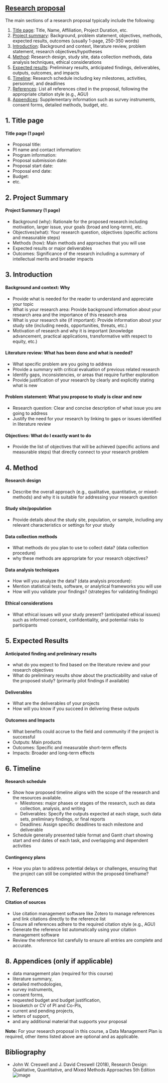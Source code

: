 ## [Research proposal](https://aselshall.github.io/rm/hw/proposal-outline)
The main sections of a research proposal typically include the following:
1. [Title page](#1-title-page): Title, Name, Affiliation, Project Duration, etc.
2. [Project summary](#2-project-summary): Background, problem statement, objectives, methods, expected results, outcomes (usually 1-page, 250-350 words)
3. [Introduction](#3-introduction): Background and context, literature review, problem statement, research objectives/hypotheses
4. [Method](#4-method): Research design, study site, data collection methods, data analysis techniques, ethical considerations
5. [Expected results](#5-expected-results): Preliminary results, anticipated findings, deliverables, outputs, outcomes, and impacts
6. [Timeline](#6-timeline): Research schedule including key milestones, activities, personnel, and deadlines
7. [References](#7-references): List all references cited in the proposal, following the appropriate citation style (e.g., AGU)
8. [Appendices](#8-appendices-if-applicable): Supplementary information such as survey instruments, consent forms, detailed methods, budget, etc. 

## 1. Title page
#### Title page (1 page)
- Proposal title:
- PI name and contact information:
- Program information:
- Proposal submission date:
- Proposal start date:
- Proposal end date:
- Budget:
- etc.

## 2. Project Summary
#### Project Summary (1 page)
- Background (why): Rationale for the proposed research including motivation, larger issue, your goals (broad and long-term), etc.
- Objectives(what): Your research question, objectives (specific actions and measurable steps)
- Methods (how): Main methods and approaches that you will use
- Expected results or major deliverables
- Outcomes: Significance of the research including a summary of intellectual merits and broader impacts

## 3. Introduction
#### Background and context: Why
- Provide what is needed for the reader to understand and appreciate your topic 
- What is your research area: Provide background information about your research area and the importance of this research area 
- What is your research site (if important): Provide information about your study site (including needs, opportunities, threats, etc.) 
- Motivation of research and why it is important (knowledge advancement, practical applications, transformative with respect to equity, etc.) 

#### Literature review: What has been done and what is needed?
- What specific problem are you going to address 
- Provide a summary with critical evaluation of previous related research 
- Identify gaps, inconsistencies, or areas that require further exploration
- Provide justification of your research by clearly and explicitly stating what is new 

#### Problem statement: What you propose to study is clear and new
- Research question: Clear and concise description of what issue you are going to address 
- Justify the need for your research by linking to gaps or issues identified in literature review

#### Objectives: What do I exactly want to do
- Provide the list of objectives that will be achieved (specific actions and measurable steps) that directly connect to your research problem

## 4. Method
#### Research design
- Describe the overall approach (e.g., qualitative, quantitative, or mixed-methods) and why it is suitable for addressing your research question
#### Study site/population
- Provide details about the study site, population, or sample, including any relevant characteristics or settings for your study 
#### Data collection methods
- What methods do you plan to use to collect data? (data collection procedure)
- why these methods are appropriate for your research objectives?
#### Data analysis techniques 
- How will you analyze the data? (data analysis procedure):
- Mention statistical tests, software, or analytical frameworks you will use 
- How will you validate your findings? (strategies for validating findings)
#### Ethical considerations
- What ethical issues will your study present? (anticipated ethical issues) such as informed consent, confidentiality, and potential risks to participants 

## 5. Expected Results
#### Anticipated finding and preliminary results 
- what do you expect to find based on the literature review and your research objectives
- What do preliminary results show about the practicability and value of the proposed study? (primarily pilot findings if available)

#### Deliverables
- What are the deliverables of your projects
- How will you know if  you succeed in delivering these outputs  

#### Outcomes and Impacts
- What  benefits  could  accrue  to the field and community if  the  project  is  successful 
- Outputs: Main products
- Outcomes: Specific and measurable short-term effects
- Impacts: Broader and long-term effects

## 6. Timeline
#### Research schedule 
- Show how proposed timeline aligns with the scope of the research and the resources available.
  - Milestones: major phases or stages of the research, such as data collection, analysis, and writing
  - Deliverables: Specify the outputs expected at each stage, such data sets, preliminary findings, or final reports
  - Deadlines: Assign specific deadlines to each milestone and deliverable
- Schedule generally presented table format and Gantt chart showing start and end dates of each task, and overlapping and dependent activities

#### Contingency plans
- How you plan to address potential delays or challenges, ensuring that the project can still be completed within the proposed timeframe?

## 7. References
#### Citation of sources 
- Use citation management software like Zotero to manage references and link citations directly to the reference list
- Ensure all references adhere to the required citation style (e.g., AGU)
- Generate the reference list automatically using your citation management software
-  Review the reference list carefully to ensure all entries are complete and accurate.

## 8. Appendices (only if applicable)
- data management plan (required for this course)
- literature summary,
- detailed methodologies,
- survey instruments,
- consent forms,
- requested budget and budget justification,
- biosketch or CV of PI and Co-PIs,
- current and pending projects,
- letters of support,
- and any additional material that supports your proposal 

**Note:** For your research proposal in this course, a Data Management Plan is required, other items listed above are optional and as applicable.

## Bibliography
- John W. Creswell  and J. David Creswell (2018), Research Design: Qualitative, Quantitative, and Mixed Methods Approaches 5th Edition
![image](https://github.com/user-attachments/assets/bbc727ac-c2b9-439a-9fcc-4eb1cb42824d)


